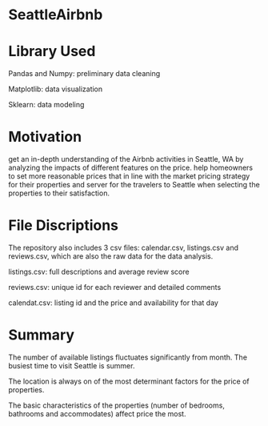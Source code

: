 # SeattleAirbnb
# Library Used
  Pandas and Numpy: preliminary data cleaning
  
  Matplotlib: data visualization
  
  Sklearn: data modeling

# Motivation
  get an in-depth understanding of the Airbnb activities in Seattle, WA by analyzing the impacts of different features on the price. help homeowners to set more  reasonable prices that in line with the market pricing strategy for their properties and server for the travelers to Seattle when selecting the properties to their   satisfaction.

# File Discriptions
  The repository also includes 3 csv files: calendar.csv, listings.csv and reviews.csv, which are also the raw data for the data analysis.
  
  listings.csv: full descriptions and average review score
  
  reviews.csv: unique id for each reviewer and detailed comments
  
  calendat.csv: listing id and the price and availability for that day   

# Summary
  The number of available listings fluctuates significantly from month. The busiest time to visit Seattle is summer.
  
  The location is always on of the most determinant factors for the price of properties.
  
  The basic characteristics of the properties (number of bedrooms, bathrooms and accommodates) affect price the most.

